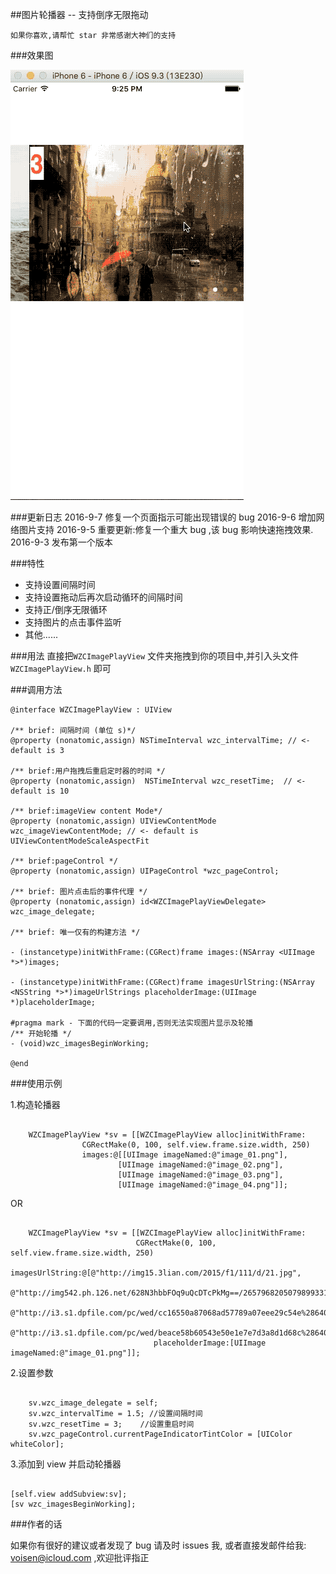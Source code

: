 ##图片轮播器 -- 支持倒序无限拖动

	如果你喜欢,请帮忙 star 非常感谢大神们的支持
	
###效果图

![效果图](demo.gif)
	
###更新日志
    2016-9-7 修复一个页面指示可能出现错误的 bug
    2016-9-6 增加网络图片支持
    2016-9-5 重要更新:修复一个重大 bug ,该 bug 影响快速拖拽效果.
	2016-9-3 发布第一个版本

###特性

- 支持设置间隔时间
- 支持设置拖动后再次启动循环的间隔时间
- 支持正/倒序无限循环
- 支持图片的点击事件监听
- 其他......

###用法
直接把`WZCImagePlayView` 文件夹拖拽到你的项目中,并引入头文件 `WZCImagePlayView.h` 即可
 	
###调用方法
````objc
@interface WZCImagePlayView : UIView

/** brief: 间隔时间 (单位 s)*/
@property (nonatomic,assign) NSTimeInterval wzc_intervalTime; // <- default is 3

/** brief:用户拖拽后重启定时器的时间 */
@property (nonatomic,assign)  NSTimeInterval wzc_resetTime;  // <- default is 10

/** brief:imageView content Mode*/
@property (nonatomic,assign) UIViewContentMode wzc_imageViewContentMode; // <- default is UIViewContentModeScaleAspectFit

/** brief:pageControl */
@property (nonatomic,assign) UIPageControl *wzc_pageControl;

/** brief: 图片点击后的事件代理 */
@property (nonatomic,assign) id<WZCImagePlayViewDelegate> wzc_image_delegate;

/** brief: 唯一仅有的构建方法 */

- (instancetype)initWithFrame:(CGRect)frame images:(NSArray <UIImage *>*)images;

- (instancetype)initWithFrame:(CGRect)frame imagesUrlString:(NSArray <NSString *>*)imageUrlStrings placeholderImage:(UIImage *)placeholderImage;

#pragma mark - 下面的代码一定要调用,否则无法实现图片显示及轮播
/** 开始轮播 */
- (void)wzc_imagesBeginWorking;

@end

````

###使用示例

1.构造轮播器
````objc 

    WZCImagePlayView *sv = [[WZCImagePlayView alloc]initWithFrame:
                CGRectMake(0, 100, self.view.frame.size.width, 250) 
                images:@[[UIImage imageNamed:@"image_01.png"],
                        [UIImage imageNamed:@"image_02.png"],
                        [UIImage imageNamed:@"image_03.png"],
                        [UIImage imageNamed:@"image_04.png"]];
````
OR

````objc

    WZCImagePlayView *sv = [[WZCImagePlayView alloc]initWithFrame:
                            CGRectMake(0, 100, self.view.frame.size.width, 250) 
                            imagesUrlString:@[@"http://img15.3lian.com/2015/f1/111/d/21.jpg",
                                @"http://img542.ph.126.net/628N3hbbFOq9uQcDTcPkMg==/2657968205079899331.jpg",
                                @"http://i3.s1.dpfile.com/pc/wed/cc16550a87068ad57789a07eee29c54e%28640c480%29/thumb.jpg",
                                @"http://i3.s1.dpfile.com/pc/wed/beace58b60543e50e1e7e7d3a8d1d68c%28640c480%29/thumb.jpg",] 
                                placeholderImage:[UIImage imageNamed:@"image_01.png"]];
````
2.设置参数

````objc

    sv.wzc_image_delegate = self;
    sv.wzc_intervalTime = 1.5; //设置间隔时间
    sv.wzc_resetTime = 3;    //设置重启时间
    sv.wzc_pageControl.currentPageIndicatorTintColor = [UIColor whiteColor];

````
3.添加到 view 并启动轮播器

````objc

[self.view addSubview:sv];
[sv wzc_imagesBeginWorking];

````

###作者的话

如果你有很好的建议或者发现了 bug 请及时 issues 我, 或者直接发邮件给我: voisen@icloud.com ,欢迎批评指正

